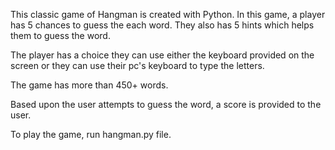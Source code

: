 This classic game of Hangman is created with Python. In this game, a player has 5 chances to guess the each word. They also has 5 hints which helps them to guess the word.

The player has a choice they can use either the keyboard provided on the screen or they can use their pc's keyboard to type the letters.


The game has more than 450+ words.

Based upon the user attempts to guess the word, a score is provided to the user.

To play the game, run hangman.py file.
